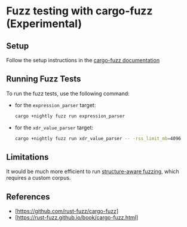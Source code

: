 # Fuzz testing with cargo-fuzz (Experimental)

## Setup

Follow the setup instructions in the [cargo-fuzz documentation](https://rust-fuzz.github.io/book/cargo-fuzz/setup.html)

## Running Fuzz Tests

To run the fuzz tests, use the following command:

* for the `expression_parser` target:

  ```bash
  cargo +nightly fuzz run expression_parser
  ```

* for the `xdr_value_parser` target:

  ```bash
  cargo +nightly fuzz run xdr_value_parser -- -rss_limit_mb=4096
  ```

## Limitations

It would be much more efficient to run [structure-aware fuzzing](https://rust-fuzz.github.io/book/cargo-fuzz/structure-aware-fuzzing.html), which requires a custom corpus.

## References

* [https://github.com/rust-fuzz/cargo-fuzz]
* [https://rust-fuzz.github.io/book/cargo-fuzz.html]
